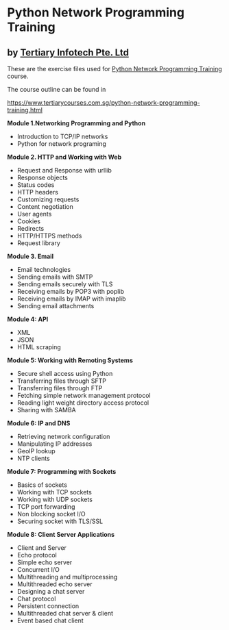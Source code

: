 # Python Network Programming Training
## by [Tertiary Infotech Pte. Ltd](https://www.tertiarycourses.com.sg/)

These are the exercise files used for [Python Network Programming Training](https://www.tertiarycourses.com.sg/python-network-programming-training.html) course. 

The course outline can be found in 

https://www.tertiarycourses.com.sg/python-network-programming-training.html

<p><strong>Module 1.Networking Programming and Python</strong></p>
<ul>
<li>Introduction to TCP/IP networks</li>
<li>Python for network programing</li>
</ul>
<p><strong>Module 2. HTTP and Working with Web</strong> </p>
<ul>
<li>Request and Response with urllib</li>
<li>Response objects</li>
<li>Status codes</li>
<li>HTTP headers</li>
<li>Customizing requests</li>
<li>Content negotiation</li>
<li>User agents</li>
<li>Cookies</li>
<li>Redirects</li>
<li>HTTP/HTTPS methods</li>
<li>Request library</li>
</ul>
<p><strong>Module 3. Email</strong> </p>
<ul>
<li>Email technologies</li>
<li>Sending emails with SMTP</li>
<li>Sending emails securely with TLS</li>
<li>Receiving emails by POP3 with poplib</li>
<li>Receiving emails by IMAP with imaplib</li>
<li>Sending email attachments</li>
</ul>
<p><strong>Module 4: API</strong> </p>
<ul>
<li>XML&nbsp;</li>
<li>JSON</li>
<li>HTML scraping</li>
</ul>
<p><strong>Module 5: Working with Remoting Systems</strong></p>
<ul>
<li>Secure shell access using Python</li>
<li>Transferring files through SFTP</li>
<li>Transferring files through FTP</li>
<li>Fetching simple network management protocol</li>
<li>Reading light weight directory access protocol</li>
<li>Sharing with SAMBA</li>
</ul>
<p><strong>Module 6: IP and DNS</strong></p>
<ul>
<li>Retrieving network configuration</li>
<li>Manipulating IP addresses</li>
<li>GeoIP lookup</li>
<li>NTP clients</li>
</ul>
<p><strong>Module 7: Programming with Sockets</strong> </p>
<ul>
<li>Basics of sockets</li>
<li>Working with TCP sockets</li>
<li>Working with UDP sockets</li>
<li>TCP port forwarding</li>
<li>Non blocking socket I/O</li>
<li>Securing socket with TLS/SSL</li>
</ul>
<p><strong>Module 8: Client Server Applications</strong> </p>
<ul>
<li>Client and Server</li>
<li>Echo protocol</li>
<li>Simple echo server</li>
<li>Concurrent I/O</li>
<li>Multithreading and multiprocessing</li>
<li>Multithreaded echo server</li>
<li>Designing a chat server</li>
<li>Chat protocol</li>
<li>Persistent connection</li>
<li>Multithreaded chat server &amp; client</li>
<li>Event based chat client</li>
</ul>


